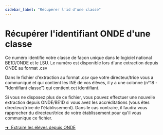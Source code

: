 ```yaml
---
sidebar_label: "Récupérer l'id d'une classe"
---
```


# Récupérer l'identifiant ONDE d'une classe

Ce numéro identifie votre classe de façon unique dans le logiciel national BE1D/ONDE et le LSU. Le numéro est disponible lors d'une extraction depuis ONDE au format .csv

Dans le fichier d'extraction au format .csv que votre directeur/trice vous a communiqué et qui contient les INE de vos élèves, il y a une colonne \(n°18 - "Identifiant classe"\) qui contient cet identifiant.

Si vous ne disposez plus de ce fichier, vous pouvez effectuer une nouvelle extraction depuis ONDE/BE1D si vous avez les accréditations \(vous êtes directeur/trice de l'établissement\). Dans le cas contraire, il faudra vous rapprocher du directeur/trice de votre établissement pour qu'il vous communique ce fichier.

<div class="pagination-nav__item">
<a class="pagination-nav__link" href="/aide-onde-directeurs/extraire-les-eleves-depuis-onde">
    <div class="pagination-nav__label">➜&nbsp;&nbsp;Extraire les élèves depuis ONDE</div>
</a>
</div>